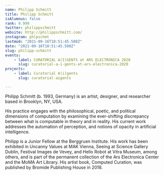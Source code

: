 ```yaml
---
name: Philipp Schmitt
title: Philipp Schmitt
isAlumnus: false
rank: 9.999
twitter: philippschmitt
website: http://philippschmitt.com/
instagram: phlpschmt
lastmod: "2021-09-16T10:51:45.508Z"
date: "2021-09-16T10:51:45.508Z"
slug: philipp-schmitt
events:
    - label: CURATORIAL A(I)GENTS at ARS ELECTRONICA 2020
      slug: curatorial-a-i-gents-at-ars-electronica-2020
projects:
    - label: Curatorial A(i)gents
      slug: curatorial-aigents

---
```

Philipp Schmitt (b. 1993, Germany) is an artist, designer, and researcher based in Brooklyn, NY, USA.

His practice engages with the philosophical, poetic, and political dimensions of computation by examining the ever-shifting discrepancy between what is computable in theory and in reality. His current work addresses the automation of perception, and notions of opacity in artificial intelligence.

Philipp is a Junior Fellow at the Berggruen Institute. His work has been exhibited in Uncanny Values at MAK Vienna, Seeing at Science Gallery Dublin, Festival Images de Vevey, and Hello Robot at Vitra Museum, among others, and is part of the permanent collection of the Ars Electronica Center and the MoMA Art Library. His artist book, Computed Curation, was published by Bromide Publishing House in 2018.